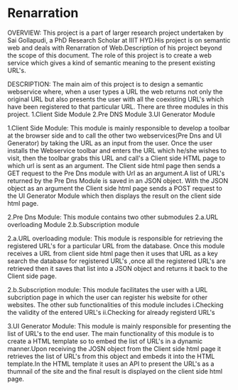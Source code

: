 Renarration
===========
OVERVIEW:
This project is a part of larger research project undertaken by Sai Gollapudi, a PhD Research Scholar at IIIT HYD.His project is on semantic web and deals with Renarration of Web.Description of his project beyond the scope of this document.
The role of this project is to create a web service which gives a kind of semantic meaning to the present existing URL's.

DESCRIPTION:
The main aim of this project is to design a semantic webservice where, when a user types a URL the web returns not only the original URL but also presents the user with all the coexisting URL's which have been registered to that particular URL.
There are three modules in this project.
1.Client Side Module
2.Pre DNS Module
3.UI Generator Module

1.Client Side Module:
This module is mainly responsible to develop a toolbar at the browser side and to call the other two webservices(Pre Dns and UI Generator) by taking the URL as an input from the user.
Once the user installs the Webservice toolbar and enters the URL which he/she wishes to visit, then the toolbar grabs this URL and call's a Client side HTML page to which url is sent as an argument.
The Client side html page then sends a GET request to the Pre Dns module with Url as an argument.A list of URL's returned by the Pre Dns Module is saved in an JSON object.
With the JSON object as an argument the Client side html page sends a POST request to the UI Generator Module which then displays the result on the client side html page.

2.Pre Dns Module:
This module contains two other submodules
2.a.URL overloading Module
2.b.Subscription module

2.a.URL overloading module:
This module is responsible for retrieving the registered URL's for a particular URL from the database.
Once this module receives a URL from client side html page then it uses that URL as a key search the database for registered URL's ,once all the registered URL's are retrieved then it saves that list into a JSON object and returns it back to the Client side page.

2.b.Subscription module:
This module facilitates the user with a URL subcription page in which the user can register his website for other websites.
The other sub functionalities of this module includes 
i.Checking the validity of the entered URL's
ii.Checking for already registerd URL's

3.UI Generator Module:
This module is mainly responsible for presenting the list of URL's to the end user.
The main functionality of this module is to create a HTML template so to embed the list of URL's in a dynamic manner.Upon receiving the JOSN object from the Client side html page it retrieves the list of URL's from this object and embeds it into the HTML template.In the HTML template it uses an API to present the URL's as a thumnail of the site and the final result is displayed on the client side html page.

